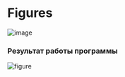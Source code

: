 # Figures
![image](https://github.com/user-attachments/assets/2e8201f6-05e4-49ec-ac25-2b9f9ae02697)
### Результат работы программы 
![figure](https://github.com/user-attachments/assets/4ebd2a26-8d9f-445c-bcaa-943dcee6e51b)

